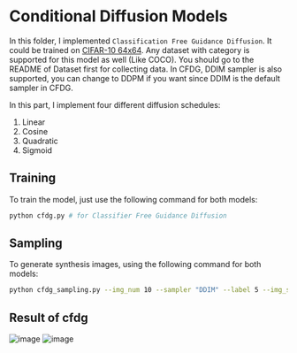 # Conditional Diffusion Models #

In this folder, I implemented `Classification Free Guidance Diffusion`. It could be trained  on [CIFAR-10 64x64](https://www.kaggle.com/datasets/joaopauloschuler/cifar10-64x64-resized-via-cai-super-resolution). Any dataset with category is supported for this model as well (Like COCO). You should go to the README of Dataset first for collecting data. In CFDG, DDIM sampler is also supported, you can change to DDPM if you want since DDIM is the default sampler in CFDG. 


In this part, I implement four different diffusion schedules:
1. Linear
2. Cosine
3. Quadratic
4. Sigmoid


## Training ##
To train the model, just use the following command for both models:

```bash
python cfdg.py # for Classifier Free Guidance Diffusion
```

## Sampling ##
To generate synthesis images, using the following command for both models:
```bash
python cfdg_sampling.py --img_num 10 --sampler "DDIM" --label 5 --img_size 64 # for Classifier Free Guidance Diffusion
```

## Result of cfdg ##
![image](https://github.com/tungyen/Deep_learning_CV/blob/master/GenAI/Diffusion_model/Conditional/images/CFDG_DDIM_cifar_0.png)
![image](https://github.com/tungyen/Deep_learning_CV/blob/master/GenAI/Diffusion_model/Conditional/images/CFDG_DDIM_cifar_3.png)